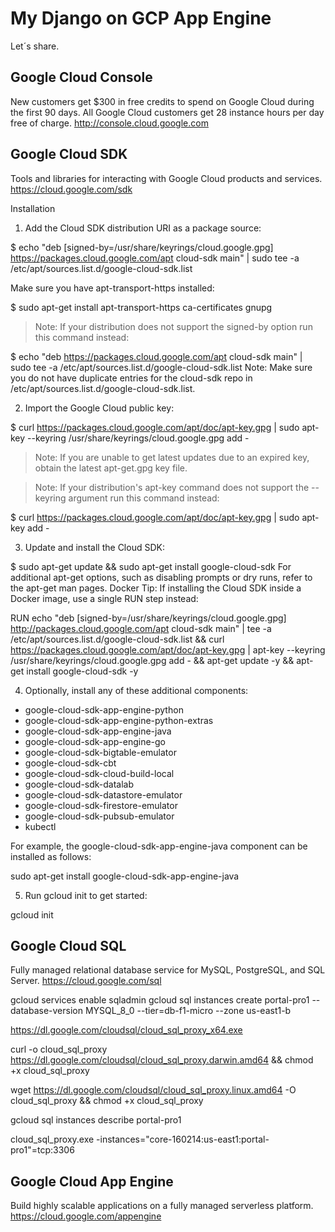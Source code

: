 My Django on GCP App Engine
======================
Let´s share.

Google Cloud Console
--------------------
New customers get $300 in free credits to spend on Google Cloud during the first 90 days. All Google Cloud customers get 28 instance hours per day free of charge. http://console.cloud.google.com

Google Cloud SDK
----------------
Tools and libraries for interacting with Google Cloud products and services. https://cloud.google.com/sdk

Installation
1. Add the Cloud SDK distribution URI as a package source:

$ echo "deb [signed-by=/usr/share/keyrings/cloud.google.gpg] https://packages.cloud.google.com/apt cloud-sdk main" | sudo tee -a /etc/apt/sources.list.d/google-cloud-sdk.list

Make sure you have apt-transport-https installed:

$ sudo apt-get install apt-transport-https ca-certificates gnupg
> Note: If your distribution does not support the signed-by option run this command instead:

$ echo "deb https://packages.cloud.google.com/apt cloud-sdk main" | sudo tee -a /etc/apt/sources.list.d/google-cloud-sdk.list
Note: Make sure you do not have duplicate entries for the cloud-sdk repo in /etc/apt/sources.list.d/google-cloud-sdk.list.


2. Import the Google Cloud public key:

$ curl https://packages.cloud.google.com/apt/doc/apt-key.gpg | sudo apt-key --keyring /usr/share/keyrings/cloud.google.gpg add -
> Note: If you are unable to get latest updates due to an expired key, obtain the latest apt-get.gpg key file.

> Note: If your distribution's apt-key command does not support the --keyring argument run this command instead:

$ curl https://packages.cloud.google.com/apt/doc/apt-key.gpg | sudo apt-key add -


3. Update and install the Cloud SDK:

$ sudo apt-get update && sudo apt-get install google-cloud-sdk
For additional apt-get options, such as disabling prompts or dry runs, refer to the apt-get man pages.
Docker Tip: If installing the Cloud SDK inside a Docker image, use a single RUN step instead:


RUN echo "deb [signed-by=/usr/share/keyrings/cloud.google.gpg] http://packages.cloud.google.com/apt cloud-sdk main" | tee -a /etc/apt/sources.list.d/google-cloud-sdk.list && curl https://packages.cloud.google.com/apt/doc/apt-key.gpg | apt-key --keyring /usr/share/keyrings/cloud.google.gpg  add - && apt-get update -y && apt-get install google-cloud-sdk -y


4. Optionally, install any of these additional components:
- google-cloud-sdk-app-engine-python
- google-cloud-sdk-app-engine-python-extras
- google-cloud-sdk-app-engine-java
- google-cloud-sdk-app-engine-go
- google-cloud-sdk-bigtable-emulator
- google-cloud-sdk-cbt
- google-cloud-sdk-cloud-build-local
- google-cloud-sdk-datalab
- google-cloud-sdk-datastore-emulator
- google-cloud-sdk-firestore-emulator
- google-cloud-sdk-pubsub-emulator
- kubectl

For example, the google-cloud-sdk-app-engine-java component can be installed as follows:

sudo apt-get install google-cloud-sdk-app-engine-java


5. Run gcloud init to get started:

gcloud init

Google Cloud SQL
----------------
Fully managed relational database service for MySQL, PostgreSQL, and SQL Server. https://cloud.google.com/sql


gcloud services enable sqladmin
gcloud sql instances create portal-pro1 --database-version MYSQL_8_0 --tier=db-f1-micro --zone us-east1-b


https://dl.google.com/cloudsql/cloud_sql_proxy_x64.exe

curl -o cloud_sql_proxy https://dl.google.com/cloudsql/cloud_sql_proxy.darwin.amd64 && chmod +x cloud_sql_proxy

wget https://dl.google.com/cloudsql/cloud_sql_proxy.linux.amd64 -O cloud_sql_proxy && chmod +x cloud_sql_proxy

gcloud sql instances describe portal-pro1

cloud_sql_proxy.exe -instances="core-160214:us-east1:portal-pro1"=tcp:3306

Google Cloud App Engine
----------------------- 
Build highly scalable applications on a fully managed serverless platform. https://cloud.google.com/appengine
